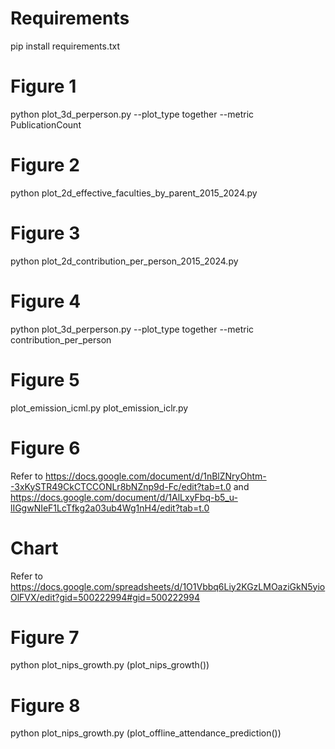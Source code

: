 # Requirements

pip install requirements.txt

# Figure 1
python plot_3d_perperson.py --plot_type together --metric PublicationCount

# Figure 2
python plot_2d_effective_faculties_by_parent_2015_2024.py

# Figure 3
python plot_2d_contribution_per_person_2015_2024.py

# Figure 4
python plot_3d_perperson.py --plot_type together --metric contribution_per_person

# Figure 5
plot_emission_icml.py
plot_emission_iclr.py

# Figure 6
Refer to https://docs.google.com/document/d/1nBlZNryOhtm--3xKySTR49CkCTCCONLr8bNZnp9d-Fc/edit?tab=t.0 and https://docs.google.com/document/d/1AlLxyFbq-b5_u-lIGgwNIeF1LcTfkg2a03ub4Wg1nH4/edit?tab=t.0

# Chart
Refer to https://docs.google.com/spreadsheets/d/1O1Vbbq6Liy2KGzLMOaziGkN5yioOlFVX/edit?gid=500222994#gid=500222994

# Figure 7
python plot_nips_growth.py
(plot_nips_growth())

# Figure 8
python plot_nips_growth.py
(plot_offline_attendance_prediction())
